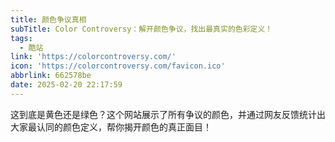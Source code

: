 ```yaml
---
title: 颜色争议真相
subTitle: Color Controversy：解开颜色争议，找出最真实的色彩定义！
tags:
  - 酷站
link: 'https://colorcontroversy.com/'
icon: 'https://colorcontroversy.com/favicon.ico'
abbrlink: 662578be
date: 2025-02-20 22:17:59
---
```


这到底是黄色还是绿色？这个网站展示了所有争议的颜色，并通过网友反馈统计出大家最认同的颜色定义，帮你揭开颜色的真正面目！